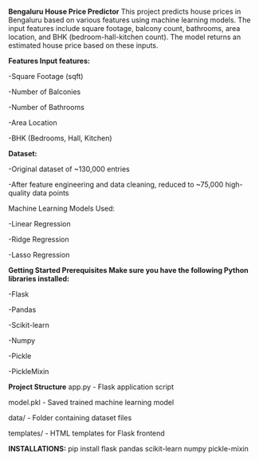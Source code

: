 **Bengaluru House Price Predictor**
This project predicts house prices in Bengaluru based on various features using machine learning models. The input features include square footage, balcony count, bathrooms, area location, and BHK (bedroom-hall-kitchen count). The model returns an estimated house price based on these inputs.

**Features
Input features:**

-Square Footage (sqft)

-Number of Balconies

-Number of Bathrooms

-Area Location

-BHK (Bedrooms, Hall, Kitchen)

**Dataset:**

-Original dataset of ~130,000 entries

-After feature engineering and data cleaning, reduced to ~75,000 high-quality data points

Machine Learning Models Used:

-Linear Regression

-Ridge Regression

-Lasso Regression

**Getting Started
Prerequisites
Make sure you have the following Python libraries installed:**

-Flask

-Pandas

-Scikit-learn

-Numpy

-Pickle

-PickleMixin

**Project Structure**
app.py - Flask application script

model.pkl - Saved trained machine learning model

data/ - Folder containing dataset files

templates/ - HTML templates for Flask frontend

**INSTALLATIONS:**
pip install flask pandas scikit-learn numpy pickle-mixin
